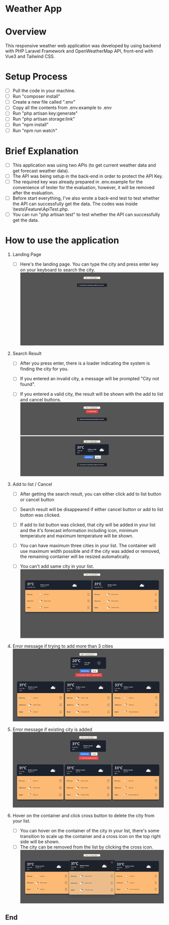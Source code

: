 # Weather App

# Overview
This responsive weather web application was developed by using backend with PHP Laravel Framework and OpenWeatherMap API, front-end with Vue3 and Tailwind CSS. 

# Setup Process
- [ ] Pull the code in your machine.
- [ ] Run "composer install"
- [ ] Create a new file called ".env"
- [ ] Copy all the contents from .env.example to .env
- [ ] Run "php artisan key:generate"
- [ ] Run "php artisan storage:link"
- [ ] Run "npm install"
- [ ] Run "npm run watch"

# Brief Explanation
- [ ] This application was using two APIs (to get current weather data and get forecast weather data).
- [ ] The API was being setup in the back-end in order to protect the API Key. 
- [ ] The required key was already prepared in .env.example for the convenience of tester for the evaluation, however, it will be removed after the evaluation.
- [ ] Before start everything, I've also wrote a back-end test to test whether the API can successfully get the data. The codes was inside \tests\Feature\ApiTest.php.
- [ ] You can run "php artisan test" to test whether the API can successfully get the data.

# How to use the application
1. Landing Page
    - [ ] Here's the landing page. You can type the city and press enter key on your keyboard to search the city.
![](readme-images/LandingPage.PNG)


2. Search Result
    - [ ] After you press enter, there is a loader indicating the system is finding the city for you.
    - [ ] If you entered an invalid city, a message will be prompted "City not found".
    - [ ] If you entered a valid city, the result will be shown with the add to list and cancel buttons.
![](readme-images/ResultNotFound.PNG)
![](readme-images/ResultFound.PNG)


3. Add to list / Cancel
    - [ ] After getting the search result, you can either click add to list button or cancel button
    - [ ] Search result will be disappeared if either cancel button or add to list button was clicked.
    - [ ] If add to list button was clicked, that city will be added in your list and the it's forecast information including icon, minimum temperature and maximum temperature will be shown.
    - [ ] You can have maximum three cities in your list. The container will use maximum width possible and if the city was added or removed, the remaining container will be resized automatically.
    - [ ] You can't add same city in your list.
![](readme-images/Addtolist.PNG)


4. Error message if trying to add more than 3 cities
![](readme-images/MaxCitiesErrMsg.PNG)


5. Error message if existing city is added
![](readme-images/SameCityErrMsg.PNG)


6. Hover on the container and click cross button to delete the city from your list.
    - [ ] You can hover on the container of the city in your list, there's some transition to scale up the container and a cross icon on the top right side will be shown.
    - [ ] The city can be removed from the list by clicking the cross icon. 
![](readme-images/Hover.PNG)

## End